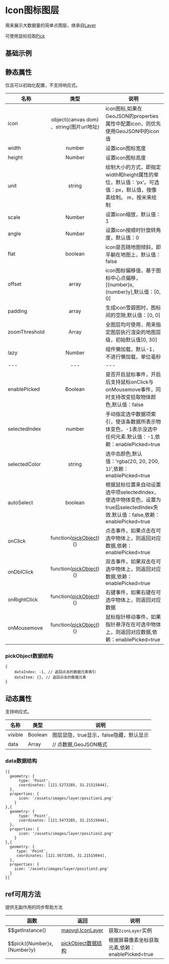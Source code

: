 # Icon图标图层
用来展示大数据量的简单点图层，继承自[Layer](https://mapv.baidu.com/gl/docs/Layer.html)

可使用鼠标拾取[Pick](https://mapv.baidu.com/gl/docs/Pick.html)

## 基础示例

<vuep template="#example"></vuep>

<script v-pre type="text/x-template" id="example">

  <template>
    <div class="bmap-page-container">
      <el-bmap vid="bmapDemo" :zoom="zoom" :center="center" class="bmap-demo">
        <el-bmap-info-window :visible="current.visible" :position="current.position" :content="current.content"></el-bmap-info-window>
        <el-bmapv-view>
            <el-bmapv-icon-layer :icon="icon" :width="width" :height="height" :data="data" :enable-picked="true" :on-click="(e)=>{clickMarker(e)}"></el-bmapv-icon-layer>
        </el-bmapv-view>
      </el-bmap>
    </div>
  </template>

  <style>
    .bmap-demo {
      height: 300px;
    }
  </style>

  <script>
  
    module.exports = {
      name: 'bmap-page',
      data() {
        
        return {
          count: 1,
          zoom: 14,
          center: [121.5273285, 31.21515044],
          width: 24,
          height: 40,
          icon: './assets/images/layer/position1.png',
          current: {
            position: [121.5273285, 31.21515044],
            visible: true,
            content: 'hello world'
          },
          data: [{
              geometry: {
                  type: 'Point',
                  coordinates: [121.5273285, 31.21515044],
              },
              properties: {
                  icon: './assets/images/layer/position1.png'
                }
          },{
              geometry: {
                  type: 'Point',
                  coordinates: [121.5473285, 31.21515044],
              },
              properties: {
                  icon: './assets/images/layer/position2.png'
                }
          },{
             geometry: {
                 type: 'Point',
                 coordinates: [121.5673285, 31.21515044],
             },
             properties: {
                icon: './assets/images/layer/position3.png'
              }
         }]
        };
      },
      mounted(){
      },
      methods: {
        clickMarker(e){
            console.log(e);
        }
      }
    };
  </script>

</script>


## 静态属性
仅且可以初始化配置，不支持响应式。

名称 | 类型 | 说明
---|:---:|---
icon | object(canvas dom) 、string(图片url地址) | icon图标,如果在GeoJSON的properties属性中配置icon，则优先使用GeoJSON中的icon值
width | number | 设置icon图标宽度
height | Number | 设置icon图标高度
unit | string | 绘制大小的方式，即指定width和height属性的单位，默认值：’px’。可选值：px，默认值，按像素绘制。 m，按米来绘制
scale | Number | 设置icon缩放，默认值：1
angle | Number | 设置icon按顺时针旋转角度，默认值：0
flat | boolean | icon是否随地图倾斜，即平躺在地图上，默认值：false
offset | array | icon图标偏移值，基于图标中心点偏移，[{number}x, {number}y],默认值：[0, 0]
padding | array | 生成icon雪碧图时，图标间的空隙,默认值：[0, 0]
zoomThreshold | Array | 全图层均可使用，用来指定图层执行渲染的地图层级，初始默认值[0, 30]
lazy | Number | 组件懒加载，默认-1，不进行懒加载，单位毫秒
---|---|---
enablePicked | Boolean | 是否开启鼠标事件，开启后支持鼠标onClick与onMousemove事件，同时支持改变拾取物体颜色,默认值：false
selectedIndex | number | 手动指定选中数据项索引，使该条数据所表示物体变色，-1表示没选中任何元素.默认值：-1,依赖：enablePicked=true
selectedColor | string | 选中态颜色,默认值：’rgba(20, 20, 200, 1)’,依赖：enablePicked=true
autoSelect | boolean | 根据鼠标位置来自动设置选中项selectedIndex，使选中物体变色，设置为true后selectedIndex失效.默认值：false,依赖：enablePicked=true
onClick | function([pickObject](#pickObject数据结构)){} | 点击事件，如果点击在可选中物体上，则返回对应数据,依赖：enablePicked=true
onDblClick | function([pickObject](#pickObject数据结构)){} | 双击事件，如果双击在可选中物体上，则返回对应数据,依赖：enablePicked=true
onRightClick | function([pickObject](#pickObject数据结构)){} | 右键事件，如果右键在可选中物体上，则返回对应数据
onMousemove | function([pickObject](#pickObject数据结构)){} | 鼠标指针移动事件，如果指针悬浮在在可选中物体上，则返回对应数据,依赖：enablePicked=true

### pickObject数据结构
```
{
    dataIndex: -1, // 返回点击的数据元素索引
    dataItem: {}, // 返回点击的数据元素
}
```



## 动态属性
支持响应式。

名称 | 类型 | 说明
---|---|---|
visible | Boolean | 图层显隐，true显示，false隐藏，默认显示
data | Array  | // 点数据,GeoJSON格式
                         
### data数据结构
```
[{
  geometry: {
      type: 'Point',
      coordinates: [121.5273285, 31.21515044],
  },
  properties: {
      icon: '/assets/images/layer/position1.png'
    }
},{
  geometry: {
      type: 'Point',
      coordinates: [121.5473285, 31.21515044],
  },
  properties: {
      icon: '/assets/images/layer/position2.png'
    }
},{
  geometry: {
     type: 'Point',
     coordinates: [121.5673285, 31.21515044],
  },
  properties: {
    icon: '/assets/images/layer/position3.png'
  }
}]
```

## ref可用方法
提供无副作用的同步帮助方法

函数 | 返回 | 说明
---|---|---|
$$getInstance() | [mapvgl.IconLayer](https://mapv.baidu.com/gl/docs/IconLayer.html) | 获取`IconLayer`实例
$$pick({Number}x, {Number}y) | [pickObject数据结构](#pickObject数据结构) | 根据屏幕像素坐标获取元素,依赖：enablePicked=true
